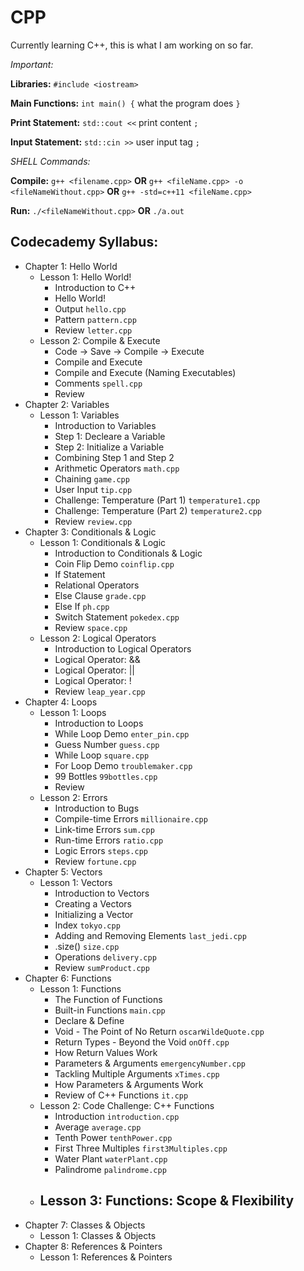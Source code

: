 # CPP
Currently learning C++, this is what I am working on so far.

_Important:_

**Libraries:** ```#include <iostream>```

**Main Functions:** ```int main() {``` what the program does ```}```

**Print Statement:** ```std::cout <<``` print content ```;```

**Input Statement:** ```std::cin >>``` user input tag ```;```

_SHELL Commands:_

**Compile:** ```g++ <filename.cpp>``` **OR** ```g++ <fileName.cpp> -o <fileNameWithout.cpp>``` **OR** ```g++ -std=c++11 <fileName.cpp>```

**Run:** ```./<fileNameWithout.cpp>``` **OR** ```./a.out```

## Codecademy Syllabus:

- Chapter 1: Hello World
  - Lesson 1: Hello World!
    - Introduction to C++
    - Hello World!
    - Output ```hello.cpp```
    - Pattern ```pattern.cpp```
    - Review ```letter.cpp```
  - Lesson 2: Compile & Execute
    - Code -> Save -> Compile -> Execute
    - Compile and Execute
    - Compile and Execute (Naming Executables)
    - Comments ```spell.cpp```
    - Review
- Chapter 2: Variables
  - Lesson 1: Variables
    - Introduction to Variables
    - Step 1: Decleare a Variable
    - Step 2: Initialize a Variable
    - Combining Step 1 and Step 2
    - Arithmetic Operators ```math.cpp```
    - Chaining ```game.cpp```
    - User Input ```tip.cpp```
    - Challenge: Temperature (Part 1) ```temperature1.cpp```
    - Challenge: Temperature (Part 2) ```temperature2.cpp```
    - Review ```review.cpp```
- Chapter 3: Conditionals & Logic
  - Lesson 1: Conditionals & Logic
    - Introduction to Conditionals & Logic
    - Coin Flip Demo ```coinflip.cpp```
    - If Statement 
    - Relational Operators 
    - Else Clause ```grade.cpp```
    - Else If ```ph.cpp```
    - Switch Statement ```pokedex.cpp```
    - Review ```space.cpp```
  - Lesson 2: Logical Operators
     - Introduction to Logical Operators
     - Logical Operator: &&
     - Logical Operator: ||
     - Logical Operator: !
     - Review ```leap_year.cpp```
- Chapter 4: Loops
  - Lesson 1: Loops
    - Introduction to Loops
    - While Loop Demo ```enter_pin.cpp```
    - Guess Number ```guess.cpp```
    - While Loop ```square.cpp```
    - For Loop Demo ```troublemaker.cpp```
    - 99 Bottles ```99bottles.cpp```
    - Review
  - Lesson 2: Errors
    - Introduction to Bugs
    - Compile-time Errors ```millionaire.cpp```
    - Link-time Errors ```sum.cpp```
    - Run-time Errors ```ratio.cpp```
    - Logic Errors ```steps.cpp```
    - Review ```fortune.cpp```
- Chapter 5: Vectors
  - Lesson 1: Vectors
    - Introduction to Vectors
    - Creating a Vectors
    - Initializing a Vector
    - Index ```tokyo.cpp```
    - Adding and Removing Elements ```last_jedi.cpp```
    - .size() ```size.cpp```
    - Operations ```delivery.cpp```
    - Review ```sumProduct.cpp```
- Chapter 6: Functions
  - Lesson 1: Functions
    - The Function of Functions 
    - Built-in Functions ```main.cpp```
    - Declare & Define 
    - Void - The Point of No Return `oscarWildeQuote.cpp`
    - Return Types - Beyond the Void `onOff.cpp`
    - How Return Values Work
    - Parameters & Arguments `emergencyNumber.cpp`
    - Tackling Multiple Arguments `xTimes.cpp`
    - How Parameters & Arguments Work
    - Review of C++ Functions `it.cpp`
  - Lesson 2: Code Challenge: C++ Functions
    - Introduction `introduction.cpp`
    - Average `average.cpp`
    - Tenth Power `tenthPower.cpp`
    - First Three Multiples `first3Multiples.cpp`
    - Water Plant `waterPlant.cpp`
    - Palindrome `palindrome.cpp`
  - Lesson 3: Functions: Scope & Flexibility
    - 
- Chapter 7: Classes & Objects
  - Lesson 1: Classes & Objects
- Chapter 8: References & Pointers
  - Lesson 1: References & Pointers
